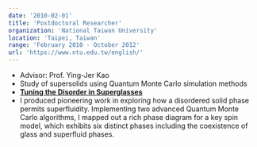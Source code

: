 ```yaml
---
date: '2010-02-01'
title: 'Postdoctoral Researcher'
organization: 'National Taiwan University'
location: 'Taipei, Taiwan'
range: 'February 2010 - October 2012'
url: 'https://www.ntu.edu.tw/english/'
---
```


- Advisor: Prof. Ying-Jer Kao
- Study of supersolids using Quantum Monte Carlo simulation methods
- <a href="https://journals.aps.org/prl/abstract/10.1103/PhysRevLett.109.157202"
  target="_blank" rel="noreferrer"><b>Tuning the Disorder in Superglasses</b></a>
- I produced pioneering work in exploring how a disordered solid phase permits superfluidity. Implementing two advanced Quantum Monte Carlo algorithms, I mapped out a rich phase diagram for a key spin model, which exhibits six distinct phases including the coexistence of glass and superfluid phases.
